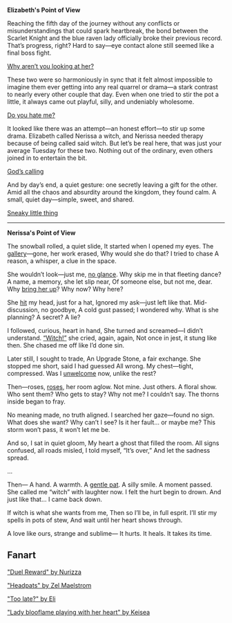 <!-- title: Doomed Yuri -->

**Elizabeth's Point of View**

Reaching the fifth day of the journey without any conflicts or misunderstandings that could spark heartbreak, the bond between the Scarlet Knight and the blue raven lady officially broke their previous record. That’s progress, right? Hard to say—eye contact alone still seemed like a final boss fight.

[Why aren’t you looking at her?](#embed:https://www.youtube.com/live/9gL4We5utAk?t=684s)

These two were so harmoniously in sync that it felt almost impossible to imagine them ever getting into any real quarrel or drama—a stark contrast to nearly every other couple that day. Even when one tried to stir the pot a little, it always came out playful, silly, and undeniably wholesome.

[Do you hate me?](#embed:https://www.youtube.com/live/9gL4We5utAk?t=950s)

It looked like there was an attempt—an honest effort—to stir up some drama. Elizabeth called Nerissa a witch, and Nerissa needed therapy because of being called said witch. But let’s be real here, that was just your average Tuesday for these two. Nothing out of the ordinary, even others joined in to entertain the bit.

[God’s calling](#embed:https://www.youtube.com/watch?v=9gL4We5utAk&t=12950s)

And by day’s end, a quiet gesture: one secretly leaving a gift for the other. Amid all the chaos and absurdity around the kingdom, they found calm. A small, quiet day—simple, sweet, and shared.

[Sneaky little thing](#embed:https://www.youtube.com/watch?v=9gL4We5utAk&t=15500s)

---

**Nerissa's Point of View**

The snowball rolled, a quiet slide,
It started when I opened my eyes.
The [gallery](https://youtu.be/m5VOeHvSgbI?t=1510s)—gone, her work erased,
Why would she do that? I tried to chase
A reason, a whisper, a clue in the space.

She wouldn’t look—just me, [no glance](https://youtu.be/m5VOeHvSgbI?t=1950s).
Why skip me in that fleeting dance?
A name, a memory, she let slip near,
Of someone else, but not me, dear.
Why [bring her up](https://youtu.be/m5VOeHvSgbI?t=2130s)? Why now? Why here?

She [hit](https://youtu.be/m5VOeHvSgbI?t=2795s) my head, just for a hat,
Ignored my ask—just left like that.
Mid-discussion, no goodbye,
A cold gust passed; I wondered why.
What is she planning? A secret? A lie?

I followed, curious, heart in hand,
She turned and screamed—I didn’t understand.
[“Witch!”](https://youtu.be/m5VOeHvSgbI?t=2890s) she cried, again, again,
Not once in jest, it stung like then.
She chased me off like I’d done sin.

Later still, I sought to trade,
An Upgrade Stone, a fair exchange.
She stopped me short, said I had guessed
All wrong. My chest—tight, compressed.
Was I [unwelcome](https://youtu.be/m5VOeHvSgbI?t=2960s) now, unlike the rest?

Then—roses, [roses](https://youtu.be/m5VOeHvSgbI?t=12426s), her room aglow.
Not mine. Just others. A floral show.
Who sent them? Who gets to stay?
Why not me? I couldn’t say.
The thorns inside began to fray.

No meaning made, no truth aligned.
I searched her gaze—found no sign.
What does she want? Why can’t I see?
Is it her fault… or maybe me?
This storm won’t pass, it won’t let me be.

And so, I sat in quiet gloom,
My heart a ghost that filled the room.
All signs confused, all roads misled,
I told myself, “It’s over,”
And let the sadness spread.

...

Then—
A hand. A warmth. A [gentle pat](https://www.youtube.com/live/m5VOeHvSgbI?si=t7-UotzcICQjtvlw&t=16175).
A silly smile. A moment passed.
She called me “witch” with laughter now.
I felt the hurt begin to drown.
And just like that... I came back down.

If witch is what she wants from me,
Then so I’ll be, in full esprit.
I’ll stir my spells in pots of stew,
And wait until her heart shows through.

A love like ours, strange and sublime—
It hurts. It heals. It takes its time.

## Fanart

["Duel Reward" by Nurizza](https://x.com/nurizza_ilst/status/1922690872854065611)

["Headpats" by Zel Maelstrom](https://x.com/zelmaelstrom/status/1924142831410856372)

["Too late?" by Eli](https://x.com/Elisbian_/status/1924543172753166413)

["Lady blooflame playing with her heart" by Keisea](https://x.com/Keiseeaaa/status/1920370505892430128)